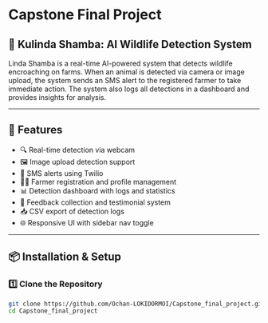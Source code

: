 # Capstone Final Project


## 🌾 Kulinda Shamba: AI Wildlife Detection System

Linda Shamba is a real-time AI-powered system that detects wildlife encroaching on farms. When an animal is detected via camera or image upload, the system sends an SMS alert to the registered farmer to take immediate action. The system also logs all detections in a dashboard and provides insights for analysis.

---

## 🚀 Features

- 🔍 Real-time detection via webcam
- 🖼️ Image upload detection support
- 📱 SMS alerts using Twilio
- 👨‍🌾 Farmer registration and profile management
- 📊 Detection dashboard with logs and statistics
- 💬 Feedback collection and testimonial system
- 📥 CSV export of detection logs
- 🌐 Responsive UI with sidebar nav toggle

---

## 📦 Installation & Setup

### 1️⃣ Clone the Repository
```bash
git clone https://github.com/Ochan-LOKIDORMOI/Capstone_final_project.git
cd Capstone_final_project
